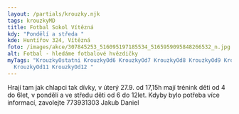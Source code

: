 ```yaml
---
layout: /partials/krouzky.njk
tags: krouzkyMD
title: Fotbal Sokol Vítězná
kdy: "Pondělí a středa "
kde: Huntířov 324, Vítězná
foto: /images/akce/307845253_516095197185534_5165959095848266532_n.jpg
alt: Fotbal - hledáme fotbalové hvězdičky
myTags: "KrouzkyOstatni KrouzkyOd6 KrouzkyOd7 KrouzkyOd8 KrouzkyOd9 KrouzkyOd10
  KrouzkyOd11 KrouzkyOd12 "
---
```

<!--StartFragment-->

Hrají tam jak chlapci tak dívky, v úterý 27.9. od 17,15h mají trénink děti od 4 do 6let, v pondělí a ve středu děti od 6 do 12let. Kdyby bylo potřeba více informací, zavolejte 773931303 Jakub Daniel

<!--EndFragment-->
